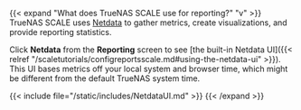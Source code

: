 &NewLine;

{{< expand "What does TrueNAS SCALE use for reporting?" "v" >}}
TrueNAS SCALE uses [Netdata](https://www.netdata.cloud/) to gather metrics, create visualizations, and provide reporting statistics.

Click **Netdata** from the **Reporting** screen to see [the built-in Netdata UI]({{< relref "/scaletutorials/configreportsscale.md#using-the-netdata-ui" >}}).
This UI bases metrics off your local system and browser time, which might be different from the default TrueNAS system time.

{{< include file="/static/includes/NetdataUI.md" >}}
{{< /expand >}}
